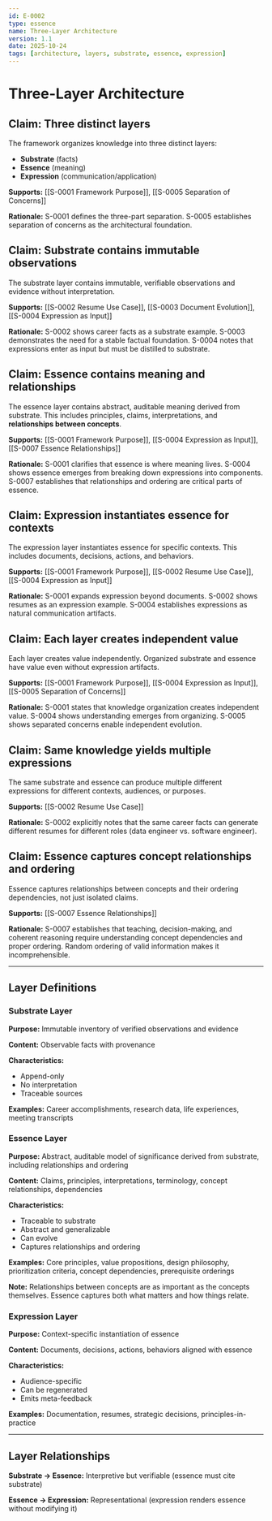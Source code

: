 ```yaml
---
id: E-0002
type: essence
name: Three-Layer Architecture
version: 1.1
date: 2025-10-24
tags: [architecture, layers, substrate, essence, expression]
---
```


# Three-Layer Architecture

## Claim: Three distinct layers

The framework organizes knowledge into three distinct layers:
- **Substrate** (facts)
- **Essence** (meaning)
- **Expression** (communication/application)

**Supports:** [[S-0001 Framework Purpose]], [[S-0005 Separation of Concerns]]

**Rationale:** S-0001 defines the three-part separation. S-0005 establishes separation of concerns as the architectural foundation.

## Claim: Substrate contains immutable observations

The substrate layer contains immutable, verifiable observations and evidence without interpretation.

**Supports:** [[S-0002 Resume Use Case]], [[S-0003 Document Evolution]], [[S-0004 Expression as Input]]

**Rationale:** S-0002 shows career facts as a substrate example. S-0003 demonstrates the need for a stable factual foundation. S-0004 notes that expressions enter as input but must be distilled to substrate.

## Claim: Essence contains meaning and relationships

The essence layer contains abstract, auditable meaning derived from substrate. This includes principles, claims, interpretations, and **relationships between concepts**.

**Supports:** [[S-0001 Framework Purpose]], [[S-0004 Expression as Input]], [[S-0007 Essence Relationships]]

**Rationale:** S-0001 clarifies that essence is where meaning lives. S-0004 shows essence emerges from breaking down expressions into components. S-0007 establishes that relationships and ordering are critical parts of essence.

## Claim: Expression instantiates essence for contexts

The expression layer instantiates essence for specific contexts. This includes documents, decisions, actions, and behaviors.

**Supports:** [[S-0001 Framework Purpose]], [[S-0002 Resume Use Case]], [[S-0004 Expression as Input]]

**Rationale:** S-0001 expands expression beyond documents. S-0002 shows resumes as an expression example. S-0004 establishes expressions as natural communication artifacts.

## Claim: Each layer creates independent value

Each layer creates value independently. Organized substrate and essence have value even without expression artifacts.

**Supports:** [[S-0001 Framework Purpose]], [[S-0004 Expression as Input]], [[S-0005 Separation of Concerns]]

**Rationale:** S-0001 states that knowledge organization creates independent value. S-0004 shows understanding emerges from organizing. S-0005 shows separated concerns enable independent evolution.

## Claim: Same knowledge yields multiple expressions

The same substrate and essence can produce multiple different expressions for different contexts, audiences, or purposes.

**Supports:** [[S-0002 Resume Use Case]]

**Rationale:** S-0002 explicitly notes that the same career facts can generate different resumes for different roles (data engineer vs. software engineer).

## Claim: Essence captures concept relationships and ordering

Essence captures relationships between concepts and their ordering dependencies, not just isolated claims.

**Supports:** [[S-0007 Essence Relationships]]

**Rationale:** S-0007 establishes that teaching, decision-making, and coherent reasoning require understanding concept dependencies and proper ordering. Random ordering of valid information makes it incomprehensible.

---

## Layer Definitions

### Substrate Layer
**Purpose:** Immutable inventory of verified observations and evidence

**Content:** Observable facts with provenance

**Characteristics:**
- Append-only
- No interpretation
- Traceable sources

**Examples:** Career accomplishments, research data, life experiences, meeting transcripts

### Essence Layer
**Purpose:** Abstract, auditable model of significance derived from substrate, including relationships and ordering

**Content:** Claims, principles, interpretations, terminology, concept relationships, dependencies

**Characteristics:**
- Traceable to substrate
- Abstract and generalizable
- Can evolve
- Captures relationships and ordering

**Examples:** Core principles, value propositions, design philosophy, prioritization criteria, concept dependencies, prerequisite orderings

**Note:** Relationships between concepts are as important as the concepts themselves. Essence captures both what matters and how things relate.

### Expression Layer
**Purpose:** Context-specific instantiation of essence

**Content:** Documents, decisions, actions, behaviors aligned with essence

**Characteristics:**
- Audience-specific
- Can be regenerated
- Emits meta-feedback

**Examples:** Documentation, resumes, strategic decisions, principles-in-practice

---

## Layer Relationships

**Substrate → Essence:** Interpretive but verifiable (essence must cite substrate)

**Essence → Expression:** Representational (expression renders essence without modifying it)
